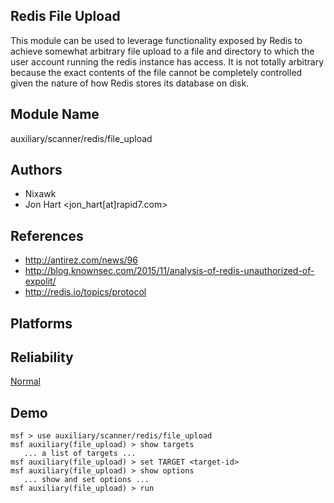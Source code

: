 ## Redis File Upload

This module can be used to leverage functionality exposed by 
Redis to achieve somewhat arbitrary file upload to a file 
and directory to which the user account running the redis 
instance has access. It is not totally arbitrary because the 
exact contents of the file cannot be completely controlled 
given the nature of how Redis stores its database on disk.


## Module Name
auxiliary/scanner/redis/file_upload

## Authors
* Nixawk
* Jon Hart <jon_hart[at]rapid7.com>


## References
* http://antirez.com/news/96
* http://blog.knownsec.com/2015/11/analysis-of-redis-unauthorized-of-expolit/
* http://redis.io/topics/protocol




## Platforms


## Reliability
[Normal](https://github.com/rapid7/metasploit-framework/wiki/Exploit-Ranking)

## Demo

```
msf > use auxiliary/scanner/redis/file_upload
msf auxiliary(file_upload) > show targets
   ... a list of targets ...
msf auxiliary(file_upload) > set TARGET <target-id>
msf auxiliary(file_upload) > show options
   ... show and set options ...
msf auxiliary(file_upload) > run
```
    
    